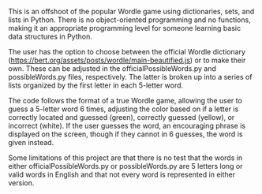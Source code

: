This is an offshoot of the popular Wordle game using dictionaries, sets, and lists in Python. There is no object-oriented programming and no functions, making it an appropriate programming level for someone learning basic data structures in Python.

The user has the option to choose between the official Wordle dictionary (https://bert.org/assets/posts/wordle/main-beautified.js) or to make their own. These can be adjusted in the officialPossibleWords.py and possibleWords.py files, respectively. The latter is broken up into a series of lists organized by the first letter in each 5-letter word.

The code follows the format of a true Wordle game, allowing the user to guess a 5-letter word 6 times, adjusting the color based on if a letter is correctly located and guessed (green), correctly guessed (yellow), or incorrect (white). If the user guesses the word, an encouraging phrase is displayed on the screen, though if they cannot in 6 guesses, the word is given instead.

Some limitations of this project are that there is no test that the words in either officialPossibleWords.py or possibleWords.py are 5 letters long or valid words in English and that not every word is represented in either version.
